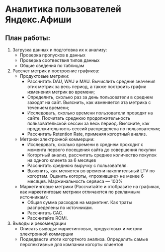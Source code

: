 # Аналитика пользователей Яндекс.Афиши


## План работы:
1. Загрузка данных и подготовка их к анализу:
      - Проверка пропусков в данных
      - Проверка соотвествия типов данных
      - Общие сведения по таблицам
2. Рассчет метрик и построение графиков:
      - Продуктовые метрики:
          - Рассчитать DAU, WAU и MAU. Вычислить средние значения этих метрик за весь период, а также построить график изменения метрик во времени;
          - Определить, сколько раз за день пользователи в среднем заходят на сайт. Выяснить, как изменяется эта метрика с течением времени;
          - Исследовать, сколько времени пользователи проводят на сайте. Посчитать среднюю продолжительность пользовательской сессии за весь период. Выясните, как продолжительность сессий распределена по пользователям;
          - Рассчитать Retention Rate, применяя когортный анализ.
      - Метрики электронной коммерции:
          - Исследовать, сколько времени в среднем проходит с момента первого посещения сайта до совершения покупки
          - Когортный анализ, рассчитать среднее количество покупок на одного клиента за 6 месяцев
          - Рассчитать среднюю выручку с пользователя.
          - Выяснить, как меняется во времени накопительный LTV по когортам. Оценить когорты, «прожившие» не менее 6 месяцев. Маржинальность сервиса — 100%
      - Маркетинговые метрики (Рассчитайте и отобразите на графиках, как маркетинговые метрики отличаются по рекламным источникам):
          - Общая сумма расходов на маркетинг. Как траты распределены по источникам.
          - Рассчитать CAC. 
          - Рассчитайте ROMI.
3. Выводы и рекомендации
    - Описать выводы: маркетинговых, продуктовых и метрик электронной коммерции
    - Подведвести итоги когортного анализа. Определить самые перспективные для компании когорты клиентов

